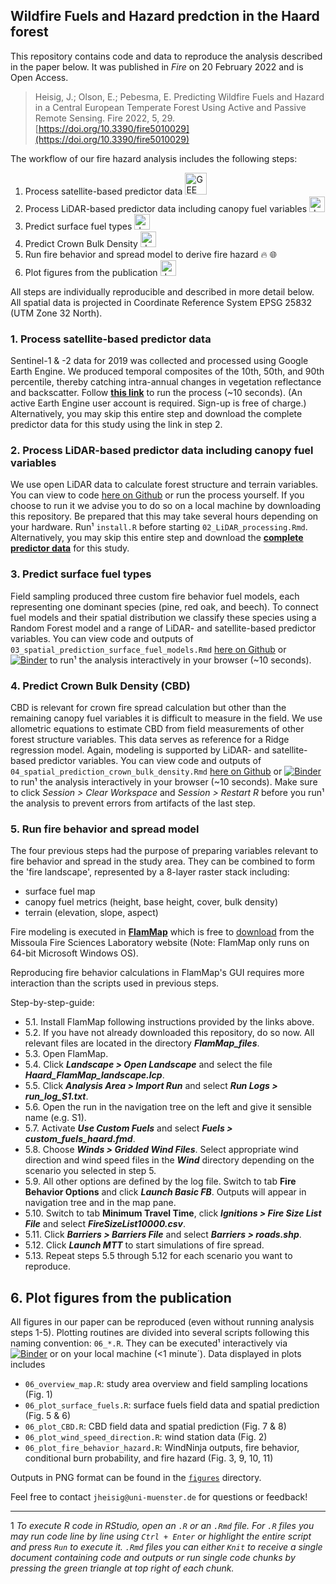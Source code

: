 ## Wildfire Fuels and Hazard predction in the Haard forest

This repository contains code and data to reproduce the analysis described in the paper below. It was published in *Fire* on 20 February 2022 and is Open Access.

> Heisig, J.; Olson, E.; Pebesma, E. Predicting Wildfire Fuels and Hazard in a Central European Temperate Forest Using Active and Passive Remote Sensing. Fire 2022, 5, 29. [https://doi.org/10.3390/fire5010029](https://doi.org/10.3390/fire5010029)


The workflow of our fire hazard analysis includes the following steps:

1. Process satellite-based predictor data <img src="https://image.pngaaa.com/772/546772-middle.png" title="GEE" width="35"/>
2. Process LiDAR-based predictor data including canopy fuel variables <img src="https://www.clipartmax.com/png/middle/13-137348_logo-r-programming.png" alt="drawing" title="R" width="25"/>
3. Predict surface fuel types <img src="https://www.clipartmax.com/png/middle/13-137348_logo-r-programming.png" alt="drawing" title="R" width="25"/>
4. Predict Crown Bulk Density <img src="https://www.clipartmax.com/png/middle/13-137348_logo-r-programming.png" alt="drawing" title="R" width="25"/>
5. Run fire behavior and spread model to derive fire hazard :fire: :globe_with_meridians:
6. Plot figures from the publication <img src="https://www.clipartmax.com/png/middle/13-137348_logo-r-programming.png" alt="drawing" title="R" width="25"/>

All steps are individually reproducible and described in more detail below. All spatial data is projected in Coordinate Reference System EPSG 25832 (UTM Zone 32 North).

### 1. Process satellite-based predictor data

Sentinel-1 & -2 data for 2019 was collected and processed using Google Earth Engine. We produced temporal composites of the 10th, 50th, and 90th percentile, thereby catching intra-annual changes in vegetation reflectance and backscatter. Follow [**this link**](https://code.earthengine.google.com/5458224e8dc2182e7fecf6bb9398444e) to run the process (~10 seconds). (An active Earth Engine user account is required. Sign-up is free of charge.)
Alternatively, you may skip this entire step and download the complete predictor data for this study using the link in step 2.

### 2. Process LiDAR-based predictor data including canopy fuel variables

We use open LiDAR data to calculate forest structure and terrain variables. 
You can view to code [here on Github](02_LiDAR_processing.md) or run the process yourself. If you choose to run it we advise you to do so on a local machine by downloading this repository. Be prepared that this may take several hours depending on your hardware. Run¹ `install.R` before starting `02_LiDAR_processing.Rmd`. Alternatively, you may skip this entire step and download the [**complete predictor data**](https://uni-muenster.sciebo.de/s/XPEk2uBClq2v3ob) for this study.

### 3. Predict surface fuel types

Field sampling produced three custom fire behavior fuel models, each representing one dominant species (pine, red oak, and beech). To connect fuel models and their spatial distribution we classify these species using a Random Forest model and a range of LiDAR- and satellite-based predictor variables.
You can view code and outputs of `03_spatial_prediction_surface_fuel_models.Rmd` [here on Github](03_spatial_prediction_surface_fuel_models.md) or [![Binder](https://mybinder.org/badge_logo.svg)](https://mybinder.org/v2/gh/joheisig/Haard_Wildfire_Fuels_Hazard/main?urlpath=rstudio) to run¹ the analysis interactively in your browser (~10 seconds).

### 4. Predict Crown Bulk Density (CBD)

CBD is relevant for crown fire spread calculation but other than the remaining canopy fuel variables it is difficult to measure in the field. We use allometric equations to estimate CBD from field measurements of other forest structure variables. This data serves as reference for a Ridge regression model. Again, modeling is supported by LiDAR- and satellite-based predictor variables. 
You can view code and outputs of `04_spatial_prediction_crown_bulk_density.Rmd` [here on Github](04_spatial_prediction_crown_bulk_density.md) or [![Binder](https://mybinder.org/badge_logo.svg)](https://mybinder.org/v2/gh/joheisig/Haard_Wildfire_Fuels_Hazard/main?urlpath=rstudio) to run¹ the analysis interactively in your browser (~10 seconds). Make sure to click *Session > Clear Workspace* and *Session > Restart R* before you run¹ the analysis to prevent errors from artifacts of the last step.

### 5. Run fire behavior and spread model

The four previous steps had the purpose of preparing variables relevant to fire behavior and spread in the study area. They can be combined to form the 'fire landscape', represented by a 8-layer raster stack including:

- surface fuel map
- canopy fuel metrics (height, base height, cover, bulk density)
- terrain (elevation, slope, aspect)

Fire modeling is executed in [**FlamMap**](https://www.firelab.org/project/flammap) which is free to [download](https://www.firelab.org/media/709) from the Missoula Fire Sciences Laboratory website (Note: FlamMap only runs on 64-bit Microsoft Windows OS).

Reproducing fire behavior calculations in FlamMap's GUI requires more interaction than the scripts used in previous steps. 

Step-by-step-guide:

- 5.1. Install FlamMap following instructions provided by the links above.
- 5.2. If you have not already downloaded this repository, do so now. All relevant files are located in the directory ***FlamMap_files***.
- 5.3. Open FlamMap. 
- 5.4. Click ***Landscape > Open Landscape*** and select the file ***Haard_FlamMap_landscape.lcp***.
- 5.5. Click ***Analysis Area > Import Run*** and select ***Run Logs > run_log_S1.txt***.
- 5.6. Open the run in the navigation tree on the left and give it sensible name (e.g. S1).
- 5.7. Activate ***Use Custom Fuels*** and select ***Fuels > custom_fuels_haard.fmd***.
- 5.8. Choose ***Winds > Gridded Wind Files***. Select appropriate wind direction and wind speed files in the ***Wind*** directory depending on the scenario you selected in step 5.
- 5.9. All other options are defined by the log file. Switch to tab **Fire Behavior Options** and click ***Launch Basic FB***. Outputs will appear in navigation tree and in the map pane.
- 5.10. Switch to tab **Minimum Travel Time**, click ***Ignitions > Fire Size List File*** and select ***FireSizeList10000.csv***.
- 5.11. Click ***Barriers > Barriers File*** and select ***Barriers > roads.shp***.
- 5.12. Click ***Launch MTT*** to start simulations of fire spread. 
- 5.13. Repeat steps 5.5 through 5.12 for each scenario you want to reproduce.

## 6. Plot figures from the publication

All figures in our paper can be reproduced (even without running analysis steps 1-5). Plotting routines are divided into several scripts following this naming convention: `06_*.R`. They can be executed¹ interactively via [![Binder](https://mybinder.org/badge_logo.svg)](https://mybinder.org/v2/gh/joheisig/Haard_Wildfire_Fuels_Hazard/main?urlpath=rstudio) or on your local machine (<1 minute´). Data displayed in plots includes

- `06_overview_map.R`: study area overview and field sampling locations (Fig. 1)
- `06_plot_surface_fuels.R`: surface fuels field data and spatial prediction (Fig. 5 & 6)
- `06_plot_CBD.R`: CBD field data and spatial prediction (Fig. 7 & 8)
- `06_plot_wind_speed_direction.R`: wind station data (Fig. 2)
- `06_plot_fire_behavior_hazard.R`: WindNinja outputs, fire behavior, conditional burn probability, and fire hazard (Fig. 3, 9, 10, 11)

Outputs in PNG format can be found in the [`figures`](figures) directory.

Feel free to contact `jheisig@uni-muenster.de` for questions or feedback!


---

1 *To execute R code in RStudio, open an `.R` or an `.Rmd` file. For `.R` files you may run code line by line using `Ctrl + Enter` or highlight the entire script and press `Run` to execute it. `.Rmd` files you can either `Knit` to receive a single document containing code and outputs or run single code chunks by pressing the green triangle at top right of each chunk.*
